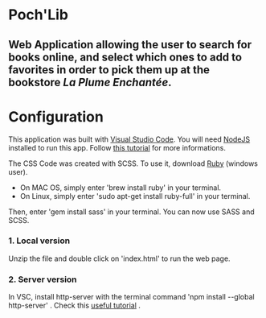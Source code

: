 # Poch'Lib

## Web Application allowing the user to search for books online, and select which ones to add to favorites in order to pick them up at the bookstore *La Plume Enchantée*.

# Configuration

This application was built with [Visual Studio Code](https://code.visualstudio.com).
You will need [NodeJS](https://nodejs.org/en/download/) installed to run this app.
Follow [this tutorial](https://developer.ibm.com/tutorials/learn-nodejs-installing-node-nvm-and-vscode/) for more informations.

The CSS Code was created with SCSS. To use it, download [Ruby](https://rubyinstaller.org) (windows user).

- On MAC OS, simply enter 'brew install ruby' in your terminal.
- On Linux, simply enter 'sudo apt-get install ruby-full' in your terminal.

Then, enter 'gem install sass' in your terminal. You can now use SASS and SCSS.

### 1. Local version

Unzip the file and double click on 'index.html' to run the web page.

### 2. Server version

In VSC, install http-server with the terminal command 'npm install --global http-server' .
Check this [useful tutorial](https://www.npmjs.com/package/http-server) .
